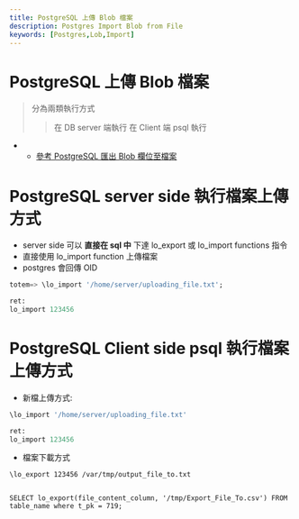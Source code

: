 ```yaml
---
title: PostgreSQL 上傳 Blob 檔案
description: Postgres Import Blob from File
keywords: [Postgres,Lob,Import]
---
```


# PostgreSQL 上傳 Blob 檔案
> 分為兩類執行方式
>> 在 DB server 端執行
>> 在 Client 端 psql 執行
* * [參考 PostgreSQL 匯出 Blob 欄位至檔案](/Postgres_Export_Blob_to_File)


# PostgreSQL server side 執行檔案上傳方式
* server side 可以 __直接在 sql 中__ 下達 lo_export 或 lo_import functions 指令
* 直接使用 lo_import function 上傳檔案
* postgres 會回傳 OID 

```sql
totem=> \lo_import '/home/server/uploading_file.txt';

ret:
lo_import 123456
```

# PostgreSQL Client side psql 執行檔案上傳方式

* 新檔上傳方式:

```sql
\lo_import '/home/server/uploading_file.txt'

ret:
lo_import 123456
```

* 檔案下載方式

```
\lo_export 123456 /var/tmp/output_file_to.txt


SELECT lo_export(file_content_column, '/tmp/Export_File_To.csv') FROM table_name where t_pk = 719;
```
